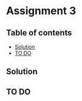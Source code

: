 # Assignment 3
## Table of contents
- [Solution](#solution)
- [TO DO](#to-do)

## Solution
        
## TO DO